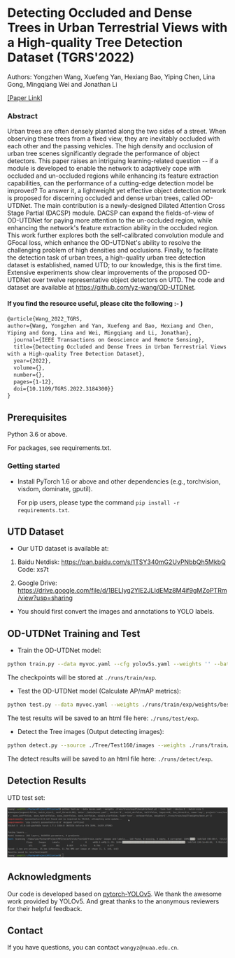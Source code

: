 # Detecting Occluded and Dense Trees in Urban Terrestrial Views with a High-quality Tree Detection Dataset (TGRS'2022)

Authors: Yongzhen Wang, Xuefeng Yan, Hexiang Bao, Yiping Chen, Lina Gong, Mingqiang Wei and Jonathan Li

[[Paper Link]](https://ieeexplore.ieee.org/document/9800966) 

### Abstract

Urban trees are often densely planted along the two sides of a street. When observing these trees from a fixed view, they are inevitably occluded with each other and the passing vehicles. The high density and occlusion of urban tree scenes significantly degrade the performance of object detectors. This paper raises an intriguing learning-related question -- if a module is developed to enable the network to adaptively cope with occluded and un-occluded regions while enhancing its feature extraction capabilities, can the performance of a cutting-edge detection model be improved?
To answer it, a lightweight yet effective object detection network is proposed for discerning occluded and dense urban trees, called OD-UTDNet. The main contribution is a newly-designed Dilated Attention Cross Stage Partial (DACSP) module. DACSP can expand the fields-of-view of OD-UTDNet for paying more attention to the un-occluded region, while enhancing the network's feature extraction ability in the occluded region. This work further explores both the self-calibrated convolution module and GFocal loss, which enhance the OD-UTDNet's ability to resolve the challenging problem of high densities and occlusions.
Finally, to facilitate the detection task of urban trees, a high-quality urban tree detection dataset is established, named UTD; to our knowledge, this is the first time. Extensive experiments show clear improvements of the proposed OD-UTDNet over twelve representative object detectors on UTD. The code and dataset are available at https://github.com/yz-wang/OD-UTDNet.

#### If you find the resource useful, please cite the following :- )

```
@article{Wang_2022_TGRS,
author={Wang, Yongzhen and Yan, Xuefeng and Bao, Hexiang and Chen, Yiping and Gong, Lina and Wei, Mingqiang and Li, Jonathan},
  journal={IEEE Transactions on Geoscience and Remote Sensing}, 
  title={Detecting Occluded and Dense Trees in Urban Terrestrial Views with a High-quality Tree Detection Dataset}, 
  year={2022},
  volume={},
  number={},
  pages={1-12},
  doi={10.1109/TGRS.2022.3184300}}
}
```  

## Prerequisites
Python 3.6 or above.

For packages, see requirements.txt.

### Getting started


- Install PyTorch 1.6 or above and other dependencies (e.g., torchvision, visdom, dominate, gputil).

  For pip users, please type the command `pip install -r requirements.txt`.
  
  
## UTD Dataset

- Our UTD dataset is available at:
1. Baidu Netdisk: https://pan.baidu.com/s/1TSY340mG2UvPNbbQh5MkbQ           
Code: xs7t

2. Google Drive: https://drive.google.com/file/d/1BELIyg2YlE2JLIdEMz8M4if9gMZoPTRm/view?usp=sharing

- You should first convert the images and annotations to YOLO labels.
  
## OD-UTDNet Training and Test

- Train the OD-UTDNet model:
```bash
python train.py --data myvoc.yaml --cfg yolov5s.yaml --weights '' --batch-size 32 --epochs 100
```
The checkpoints will be stored at `./runs/train/exp`.

- Test the OD-UTDNet model (Calculate AP/mAP metrics):
```bash
python test.py --data myvoc.yaml --weights ./runs/train/exp/weights/best.pt --task test --device 0 --batch-size 1
```
The test results will be saved to an html file here: `./runs/test/exp`.

- Detect the Tree images (Output detecting images):
```bash
python detect.py --source ./Tree/Test160/images --weights ./runs/train/exp/weights/best.pt --conf 0.5
```
The detect results will be saved to an html file here: `./runs/detect/exp`.

## Detection Results
UTD test set:

![image](image/fig1.png)

## Acknowledgments
Our code is developed based on [pytorch-YOLOv5](https://github.com/ultralytics/yolov5/tree/v4.0). We thank the awesome work provided by YOLOv5.
And great thanks to the anonymous reviewers for their helpful feedback.

## Contact

If you have questions, you can contact `wangyz@nuaa.edu.cn`.

